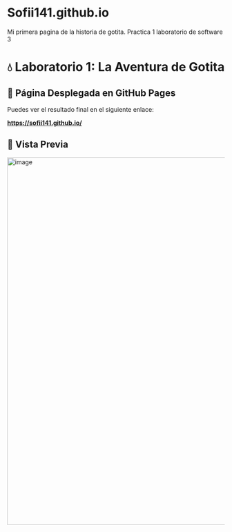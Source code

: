 # Sofii141.github.io
Mi primera pagina de la historia de gotita. Practica 1 laboratorio de software 3

# 💧 Laboratorio 1: La Aventura de Gotita

## 🚀 Página Desplegada en GitHub Pages

Puedes ver el resultado final en el siguiente enlace:

**https://sofii141.github.io/**

## 📸 Vista Previa

<img width="1600" height="852" alt="image" src="https://github.com/user-attachments/assets/79945283-b78a-4de4-aadb-2440490572b1" />

